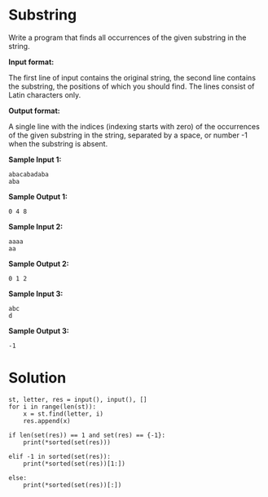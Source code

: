 # Substring

Write a program that finds all occurrences of the given substring in the string.

**Input format:**

The first line of input contains the original string, the second line contains the substring, the positions of which you
should find. The lines consist of Latin characters only.

**Output format:**

A single line with the indices (indexing starts with zero) of the occurrences of the given substring in the string,
separated by a space, or number -1 when the substring is absent.

**Sample Input 1:**

```
abacabadaba
aba
```

**Sample Output 1:**

```
0 4 8
```

**Sample Input 2:**

```
aaaa
aa
```

**Sample Output 2:**

```
0 1 2
```

**Sample Input 3:**

```
abc
d
```

**Sample Output 3:**

```
-1
```

# Solution

```
st, letter, res = input(), input(), []
for i in range(len(st)):
    x = st.find(letter, i)
    res.append(x)

if len(set(res)) == 1 and set(res) == {-1}:
    print(*sorted(set(res)))

elif -1 in sorted(set(res)):
    print(*sorted(set(res))[1:])

else:
    print(*sorted(set(res))[:])
```